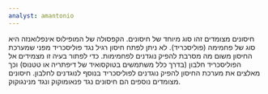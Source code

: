 ```yaml
---
analyst: amantonio
---
```


חיסונים מצומדים זהו סוג מיוחד של חיסונים. הקפסולה של המופילוס אינפלואנזה היא סוג של פחמימה (פוליסכריד). לא ניתן לפתח חיסון רגיל נגד פוליסכריד מפני שמערכת החיסון משום מה מסרבת להפיק נוגדנים לפחמימות. כדי לפתור בעיה זו מצמידים אל הפוליסכריד חלבון (בדרך כלל משתמשים בטוקסואיד של דיפתריה או טטנוס) וכך מאלצים את מערכת החיסון להפיק נוגדנים לפוליסכריד בנוסף לנוגדנים לחלבון. חיסונים מצומדים נוספים הם חיסונים נגד פנאומוקוק ונגד מנינגוקוק.
